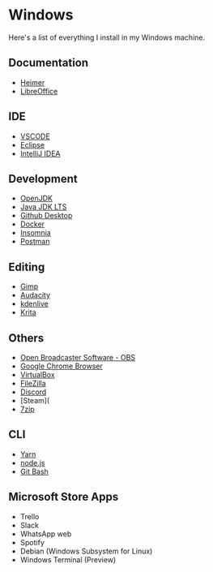 # Windows
Here's a list of everything I install in my Windows machine.

## Documentation
* [Heimer](https://github.com/juzzlin/Heimer/releases/)
* [LibreOffice](https://www.libreoffice.org/discover/libreoffice/)

## IDE
* [VSCODE](https://code.visualstudio.com/Download)
* [Eclipse](https://eclipse.org/downloads/)
* [IntelliJ IDEA](https://jetbrains.com/idea/download/)

## Development 
* [OpenJDK](https://jdk.java.net/archive/)
* [Java JDK LTS](https://oracle.com/technetwork/java/javase/downloads/)
* [Github Desktop](https://desktop.github.com/)
* [Docker](https://docs.docker.com/install/)
* [Insomnia](https://insomnia.rest/download/)
* [Postman](https://www.getpostman.com/downloads/)

## Editing
* [Gimp](https://gimp.org/downloads/)
* [Audacity](https://audacityteam.org/download/)
* [kdenlive](https://kdenlive.org/en/download/)
* [Krita](https://krita.org/en/download/krita-desktop/)


## Others
* [Open Broadcaster Software - OBS](https://obsproject.com/pt-br/download)
* [Google Chrome Browser](https://google.com/intl/en/chrome/)
* [VirtualBox](https://www.virtualbox.org/wiki/Downloads)
* [FileZilla](https://filezilla-project.org/)
* [Discord](https://discordapp.com/download)
* [Steam](
* [7zip](https://7-zip.org)

## CLI
* [Yarn](https://yarnpkg.com/en/docs/install)
* [node.js](https://https://nodejs.org/en/download/)
* [Git Bash](https://git-scm.com/downloads)

## Microsoft Store Apps
* Trello
* Slack
* WhatsApp web
* Spotify
* Debian (Windows Subsystem for Linux)
* Windows Terminal (Preview)
